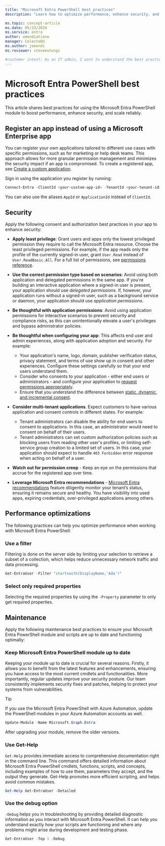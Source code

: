 ```yaml
---
title: "Microsoft Entra PowerShell best practices"
description: "Learn how to optimize performance, enhance security, and ensure scalability when working with Microsoft Entra PowerShell."

ms.topic: concept-article
ms.date: 05/23/2024
ms.service: entra
author: omondiatieno
manager: CelesteDG
ms.author: jomondi
ms.reviewer: stevemutungi

#customer intent: As an IT admin, I want to understand the best practices when interacting with Microsoft Entra PowerShell module for improved performance and security posture.
---
```


# Microsoft Entra PowerShell best practices

This article shares best practices for using the Microsoft Entra PowerShell module to boost performance, enhance security, and scale reliably.

## Register an app instead of using a Microsoft Enterprise app

You can register your own applications tailored to different use cases with specific permissions, such as for marketing or help desk teams. This approach allows for more granular permission management and minimizes the security impact if an app is compromised. To create a registered app, see [Create a custom application][create-a-custom-app].

Sign in using the application you register by running:

```powershell
Connect-Entra -ClientId <your-custom-app-id> -TenantId <your-tenant-id> -CertificateName <certificate-subject>
```

You can also use the aliases `AppId` or `ApplicationId` instead of `ClientId`.

## Security

Apply the following consent and authorization best practices in your app to enhance security:

- **Apply least privilege**: Grant users and apps only the lowest privileged permission they require to call the Microsoft Entra resource. Choose the least privileged permissions. For example, if the app reads only the profile of the currently signed-in user, grant `User.Read` instead of `User.ReadBasic.All`. For a full list of permissions, see [permissions reference][permissions-ref].

- **Use the correct permission type based on scenarios**: Avoid using both application and delegated permissions in the same app. If you're building an interactive application where a signed-in user is present, your application should use *delegated permissions*. If, however, your application runs without a signed-in user, such as a background service or daemon, your application should use *application permissions*.

- **Be thoughtful with application permissions**: Avoid using application permissions for interactive scenarios to prevent security and compliance risks, as this can unintentionally elevate a user's privileges and bypass administrator policies.

- **Be thoughtful when configuring your app**: This affects end user and admin experiences, along with application adoption and security. For example:

  - Your application's name, logo, domain, publisher verification status, privacy statement, and terms of use show up in consent and other experiences. Configure these settings carefully so that your end users understand them.
  - Consider who consents to your application - either end users or administrators - and configure your application to [request permissions appropriately](/azure/active-directory/develop/active-directory-v2-scopes).
  - Ensure that you understand the difference between [static, dynamic, and incremental consent](/azure/active-directory/develop/v2-permissions-and-consent#consent-types).

- **Consider multi-tenant applications**. Expect customers to have various application and consent controls in different states. For example:

  - Tenant administrators can disable the ability for end users to consent to applications. In this case, an administrator would need to consent on behalf of their users.
  - Tenant administrators can set custom authorization policies such as blocking users from reading other user's profiles, or limiting self-service group creation to a limited set of users. In this case, your application should expect to handle `403 Forbidden` error response when acting on behalf of a user.

- **Watch out for permission creep** - Keep an eye on the permissions that accrue for the registered app over time.

- **Leverage Microsoft Entra recommendations** - [Microsoft Entra recommendations][entra-recommendations] feature diligently monitor your tenant’s status, ensuring it remains secure and healthy. You have visibility into used apps, expiring credentials, over-privileged applications among others.

## Performance optimizations

The following practices can help you optimize performance when working with Microsoft Entra PowerShell:

### Use a filter

Filtering is done on the server side by limiting your selection to retrieve a subset of a collection, which helps reduce unnecessary network traffic and data processing.

```powershell
Get-EntraUser -Filter "startswith(DisplayName,'Ada')"
```

### Select only required properties

Selecting the required properties by using the `-Property` parameter to only get required properties.

## Maintenance

Apply the following maintenance best practices to ensure your Microsoft Entra PowerShell module and scripts are up to date and functioning optimally:

### Keep Microsoft Entra PowerShell module up to date

Keeping your module up to date is crucial for several reasons. Firstly, it allows you to benefit from the latest features and enhancements, ensuring you have access to the most current cmdlets and functionalities. More importantly, regular updates improve your security posture. Our team consistently implements security fixes and patches, helping to protect your systems from vulnerabilities.

> [!TIP]
> If you use the Microsoft Entra PowerShell with Azure Automation, update the PowerShell modules in your Azure Automation accounts as well.

```powershell
Update-Module -Name Microsoft.Graph.Entra
```

After upgrading your module, remove the older versions.

### Use Get-Help

`Get-Help` provides immediate access to comprehensive documentation right in the command line. This command offers detailed information about Microsoft Entra PowerShell cmdlets, functions, scripts, and concepts, including examples of how to use them, parameters they accept, and the output they generate. Get-Help promotes more efficient scripting, and helps avoid common mistakes.

```powershell
Get-Help Get-EntraUser -Detailed
```

### Use the debug option

`-Debug` helps you in troubleshooting by providing detailed diagnostic information as you interact with Microsoft Entra PowerShell. It can help you understand exactly how your scripts are functioning and where any problems might arise during development and testing phase.

```powershell
Get-EntraUser -Top 1 -Debug
```

<!-- link references -->
[permissions-ref]: /graph/permissions-reference
[entra-recommendations]: /entra/identity/monitoring-health/overview-recommendations
[create-a-custom-app]: create-custom-application.md
